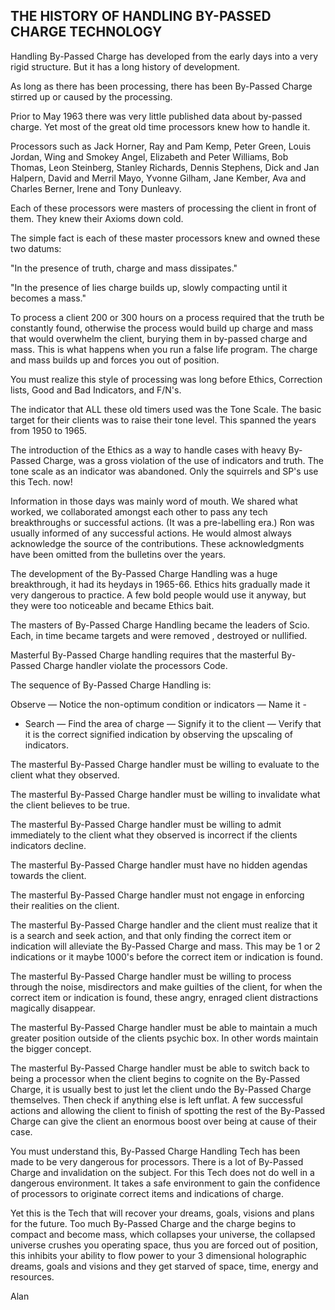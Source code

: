 ## THE HISTORY OF HANDLING BY-PASSED CHARGE TECHNOLOGY

Handling By-Passed Charge has developed from the early days into a very
rigid structure. But it has a long history of development.

As long as there has been processing, there has been By-Passed Charge
stirred up or caused by the processing.

Prior to May 1963 there was very little published data about by-passed
charge. Yet most of the great old time processors knew how to handle it.

Processors such as Jack Horner, Ray and Pam Kemp, Peter Green, Louis
Jordan, Wing and Smokey Angel, Elizabeth and Peter Williams, Bob Thomas,
Leon Steinberg, Stanley Richards, Dennis Stephens, Dick and Jan Halpern,
David and Merril Mayo, Yvonne Gilham, Jane Kember, Ava and Charles
Berner, Irene and Tony Dunleavy.

Each of these processors were masters of processing the client in front
of them. They knew their Axioms down cold.

The simple fact is each of these master processors knew and owned these
two datums:

"In the presence of truth, charge and mass dissipates."

"In the presence of lies charge builds up, slowly compacting until
it becomes a mass."

To process a client 200 or 300 hours on a process required that the
truth be constantly found, otherwise the process would build up charge
and mass that would overwhelm the client, burying them in by-passed
charge and mass. This is what happens when you run a false life program.
The charge and mass builds up and forces you out of position.

You must realize this style of processing was long before Ethics,
Correction lists, Good and Bad Indicators, and F/N's.

The indicator that ALL these old timers used was the Tone Scale. The
basic target for their clients was to raise their tone level. This
spanned the years from 1950 to 1965.

The introduction of the Ethics as a way to handle cases with heavy
By-Passed Charge, was a gross violation of the use of indicators and
truth. The tone scale as an indicator was abandoned. Only the squirrels
and SP's use this Tech. now!

Information in those days was mainly word of mouth. We shared what
worked, we collaborated amongst each other to pass any tech
breakthroughs or successful actions. (It was a pre-labelling era.) Ron
was usually informed of any successful actions. He would almost always
acknowledge the source of the contributions. These acknowledgments have
been omitted from the bulletins over the years.

The development of the By-Passed Charge Handling was a huge
breakthrough, it had its heydays in 1965-66. Ethics hits gradually made
it very dangerous to practice. A few bold people would use it anyway,
but they were too noticeable and became Ethics bait.

The masters of By-Passed Charge Handling became the leaders of Scio.
Each, in time became targets and were removed , destroyed or nullified.

Masterful By-Passed Charge handling requires that the masterful By-Passed
Charge handler violate the processors Code.

The sequence of By-Passed Charge Handling is:

Observe — Notice the non-optimum condition or indicators — Name it -
- Search — Find the area of charge — Signify it to the client — Verify that it is the correct signified indication by observing the
upscaling of indicators.

The masterful By-Passed Charge handler must be willing to evaluate to
the client what they observed.

The masterful By-Passed Charge handler must be willing to invalidate
what the client believes to be true.

The masterful By-Passed Charge handler must be willing to admit
immediately to the client what they observed is incorrect if the clients
indicators decline.

The masterful By-Passed Charge handler must have no hidden agendas
towards the client.

The masterful By-Passed Charge handler must not engage in enforcing
their realities on the client.

The masterful By-Passed Charge handler and the client must realize that
it is a search and seek action, and that only finding the correct item
or indication will alleviate the By-Passed Charge and mass. This may be
1 or 2 indications or it maybe 1000's before the correct item or
indication is found.

The masterful By-Passed Charge handler must be willing to process
through the noise, misdirectors and make guilties of the client, for
when the correct item or indication is found, these angry, enraged
client distractions magically disappear.

The masterful By-Passed Charge handler must be able to maintain a much
greater position outside of the clients psychic box. In other words
maintain the bigger concept.

The masterful By-Passed Charge handler must be able to switch back to
being a processor when the client begins to cognite on the By-Passed
Charge, it is usually best to just let the client undo the By-Passed
Charge themselves. Then check if anything else is left unflat. A few
successful actions and allowing the client to finish of spotting the
rest of the By-Passed Charge can give the client an enormous boost over
being at cause of their case.

You must understand this, By-Passed Charge Handling Tech has been made
to be very dangerous for processors. There is a lot of By-Passed Charge
and invalidation on the subject. For this Tech does not do well in a
dangerous environment. It takes a safe environment to gain the
confidence of processors to originate correct items and indications of
charge.

Yet this is the Tech that will recover your dreams, goals, visions and
plans for the future. Too much By-Passed Charge and the charge begins to
compact and become mass, which collapses your universe, the collapsed
universe crushes you operating space, thus you are forced out of
position, this inhibits your ability to flow power to your 3 dimensional
holographic dreams, goals and visions and they get starved of space,
time, energy and resources.

Alan
